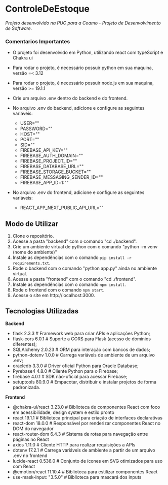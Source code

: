 # ControleDeEstoque
*Projeto desenvolvido na PUC para a Coamo - Projeto de Desenvolvimento de Software.*

### Comentarios Importantes
- O projeto foi desenvolvido em Python, utilizando react com typeScript e Chakra ui
- Para rodar o projeto, é necessário possuir python em sua maquina, versão =< 3.12
- Para rodar o projeto, é necessário possuir node.js em sua maquina, versão >= 19.1.1
- Crie um arquivo .env dentro do backend e do frontend.

- No arquivo .env do backend, adicione e configure as seguintes variáveis:
    - USER=""
    - PASSWORD=""
    - HOST=""
    - PORT=""
    - SID=""
    - FIREBASE_API_KEY=""
    - FIREBASE_AUTH_DOMAIN=""
    - FIREBASE_PROJECT_ID=""
    - FIREBASE_DATABASE_URL=""
    - FIREBASE_STORAGE_BUCKET=""
    - FIREBASE_MESSAGING_SENDER_ID=""
    - FIREBASE_APP_ID=1:""

- No arquivo .env do frontend, adicione e configure as seguintes variáveis:
    - REACT_APP_NEXT_PUBLIC_API_URL=""

## Modo de Utilizar
1. Clone o repositório.
2. Acesse a pasta "backend" com o comando "cd ./backend".
3. Crie um ambiente virtual de python com o comando "python -m venv (nome do ambiente)"
4. Instale as dependências com o comando `pip install -r requirements.txt`.
5. Rode o backend com o comando "python app.py" ainda no ambiente virtual.
6. Acesse a pasta "frontend" com o comando "cd ./frontend".
7. Instale as dependências com o comando `npm install`.
8. Rode o frontend com o comando `npm start`.
9. Acesse o site em http://localhost:3000.

## Tecnologias Utilizadas
**Backend**
- flask 2.3.3                # Framework web para criar APIs e aplicações Python;
- flask-cors 6.0.1           # Suporte a CORS para Flask (acesso de domínios diferentes);
- SQLAlchemy 2.0.23          # ORM para interação com bancos de dados;
- python-dotenv 1.0.0        # Carrega variáveis de ambiente de um arquivo .env;
- oracledb 3.3.0             # Driver oficial Python para Oracle Database;
- Pyrebase4 4.8.0            # Cliente Python para o Firebase;
- firebase 4.0.1             # SDK não-oficial para acessar Firebase;
- setuptools 80.9.0          # Empacotar, distribuir e instalar projetos de forma padronizada.

**Frontend**
- @chakra-ui/react 3.23.0     # Biblioteca de componentes React com foco em acessibilidade, design system e estilo pronto
- react 19.1.1                # Biblioteca principal para criação de interfaces declarativas
- react-dom 18.0.0            # Responsável por renderizar componentes React no DOM do navegador
- react-router-dom 6.4.3      # Sistema de rotas para navegação entre páginas no React
- axios 1.11.0                # Cliente HTTP para realizar requisições a APIs
- dotenv 17.2.1               # Carrega variáveis de ambiente a partir de um arquivo .env no frontend
- lucide-react 0.536.0        # Conjunto de ícones em SVG otimizados para uso com React
- @emotion/react 11.10.4      # Biblioteca para estilizar componentes React
- use-mask-input: "3.5.0"     # Biblioteca para mascará dos inputs